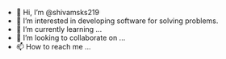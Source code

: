 - 👋 Hi, I’m @shivamsks219
- 👀 I’m interested in developing software for solving problems.
- 🌱 I’m currently learning ...
- 💞️ I’m looking to collaborate on ...
- 📫 How to reach me ...

<!---
shivamsks219/shivamsks219 is a ✨ special ✨ repository because its `README.md` (this file) appears on your GitHub profile.
You can click the Preview link to take a look at your changes.
--->
